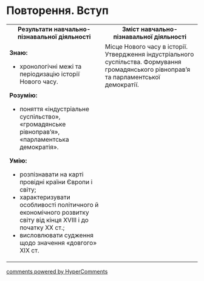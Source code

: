<div id="hypercomments_widget" class="js-hypercomments-widget invisible"></div>

# Повторення. Вступ

<table>
<tr>
<td width="50%" align="center"><b>Результати навчально-пізнавальної діяльності</b></td> 
<td width="50%" align="center"><b>Зміст навчально-пізнавальної діяльності</b></td>
</tr>
<tr>
<td width="50%" style="vertical-align:top !important;">
<p><strong>Знаю:</strong></p>
<ul>
<li>хронологічні межі та періодизацію історії Нового часу.</li>
</ul>
<p><strong>Розумію:</strong></p>
<ul>
<li>поняття &laquo;індустріальне суспільство&raquo;, &laquo;громадянське рівноправ&rsquo;я&raquo;, &laquo;парламентська демократія&raquo;.</li>
</ul>
<p><strong>Умію:</strong></p>
<ul>
<li>розпізнавати на карті провідні країни Європи і світу;</li>
<li>характеризувати особливості політичного й економічного розвитку світу від кінця ХVІІІ і до початку ХХ&nbsp;ст.;</li>
<li>висловлювати судження щодо значення &laquo;довгого&raquo; ХІХ ст.</li>
</ul>
</td>
<td width="50%" style="vertical-align:top !important;">
Місце Нового часу в історії. Утвердження індустріального суспільства. Формування громадянського рівноправ’я та парламентської демократії.
</td>
</tr>
</table>

<div class="js-hypercomments-container">
<a href="http://hypercomments.com" class="hc-link" title="comments widget">comments powered by HyperComments</a>
</div>